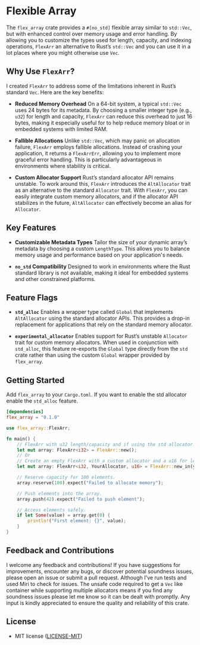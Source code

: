 # Flexible Array

The `flex_array` crate provides a `#[no_std]` flexible array similar to `std::Vec`, but with enhanced control over memory usage and error handling. By allowing you to customize the types used for length, capacity, and indexing operations, `FlexArr` an alternative to Rust’s `std::Vec` and you can use it in a lot places where you might otherwise use `Vec`.

## Why Use `FlexArr`?

I created `FlexArr` to address some of the limitations inherent in Rust’s standard `Vec`. Here are the key benefits:

- **Reduced Memory Overhead**
  On a 64-bit system, a typical `std::Vec` uses 24 bytes for its metadata. By choosing a smaller integer type (e.g., `u32`) for length and capacity, `FlexArr` can reduce this overhead to just 16 bytes, making it especially useful for to help reduce memory bloat or in embedded systems with limited RAM.

- **Fallible Allocations**
  Unlike `std::Vec`, which may panic on allocation failure, `FlexArr` employs fallible allocations. Instead of crashing your application, it returns a `FlexArrErr`, allowing you to implement more graceful error handling. This is particularly advantageous in environments where stability is critical.

- **Custom Allocator Support**
  Rust’s standard allocator API remains unstable. To work around this, `FlexArr` introduces the `AltAllocator` trait as an alternative to the standard `Allocator` trait. With `FlexArr`, you can easily integrate custom memory allocators, and if the allocator API stabilizes in the future, `AltAllocator` can effectively become an alias for `Allocator`.

## Key Features

- **Customizable Metadata Types**
  Tailor the size of your dynamic array’s metadata by choosing a custom `LengthType`. This allows you to balance memory usage and performance based on your application's needs.

- **`no_std` Compatibility**
  Designed to work in environments where the Rust standard library is not available, making it ideal for embedded systems and other constrained platforms.

## Feature Flags

- **`std_alloc`**
  Enables a wrapper type called `Global` that implements `AltAllocator` using the standard allocator APIs. This provides a drop-in replacement for applications that rely on the standard memory allocator.

- **`experimental_allocator`**
  Enables support for Rust’s unstable `Allocator` trait for custom memory allocators. When used in conjunction with `std_alloc`, this feature re-exports the `Global` type directly from the `std` crate rather than using the custom `Global` wrapper provided by `flex_array`.

## Getting Started

Add `flex_array` to your `Cargo.toml`. If you want to enable the std allocator enable the `std_alloc` feature.
```toml
[dependencies]
flex_array = "0.1.0"
```

```rust
use flex_array::FlexArr;

fn main() {
    // FlexArr with u32 length/capacity and if using the std allocator.
    let mut array: FlexArr<i32> = FlexArr::new();
    // Or
    // Create an empty FlexArr with a custom allocator and a u16 for length/capacity.
    let mut array: FlexArr<i32, YourAllocator, u16> = FlexArr::new_in(your_allocator);

    // Reserve capacity for 100 elements.
    array.reserve(100).expect("Failed to allocate memory");

    // Push elements into the array.
    array.push(42).expect("Failed to push element");

    // Access elements safely.
    if let Some(value) = array.get(0) {
        println!("First element: {}", value);
    }
}
```

## Feedback and Contributions

I welcome any feedback and contributions! If you have suggestions for improvements, encounter any bugs, or discover potential soundness issues, please open an issue or submit a pull request. Although I've run tests and used Miri to check for issues. The unsafe code required to get a `Vec` like container while supporting multiple allocators means if you find any soundness issues please let me know so it can be dealt with promptly. Any input is kindly appreciated to ensure the quality and reliability of this crate.

## License
 * MIT license
   ([LICENSE-MIT](LICENSE-MIT))
